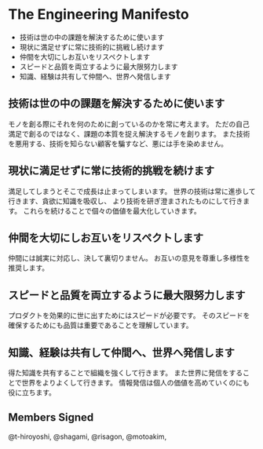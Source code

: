 # The Engineering Manifesto

* 技術は世の中の課題を解決するために使います
* 現状に満足せずに常に技術的に挑戦し続けます
* 仲間を大切にしお互いをリスペクトします
* スピードと品質を両立するように最大限努力します
* 知識、経験は共有して仲間へ、世界へ発信します

## 技術は世の中の課題を解決するために使います

モノを創る際にそれを何のために創っているのかを常に考えます。
ただの自己満足で創るのではなく、課題の本質を捉え解決するモノを創ります。
また技術を悪用する、技術を知らない顧客を騙すなど、悪には手を染めません。

## 現状に満足せずに常に技術的挑戦を続けます

満足してしまうとそこで成長は止まってしまいます。
世界の技術は常に進歩して行きます、貪欲に知識を吸収し、
より技術を研ぎ澄まされたものにして行きます。
これらを続けることで個々の価値を最大化していきます。

## 仲間を大切にしお互いをリスペクトします

仲間には誠実に対応し、決して裏切りません。
お互いの意見を尊重し多様性を推奨します。

## スピードと品質を両立するように最大限努力します

プロダクトを効果的に世に出すためにはスピードが必要です。
そのスピードを確保するためにも品質は重要であることを理解しています。

## 知識、経験は共有して仲間へ、世界へ発信します

得た知識を共有することで組織を強くして行きます。
また世界に発信をすることで世界をよりよくして行きます。
情報発信は個人の価値を高めていくのにも役に立ちます。

## Members Signed
@t-hiroyoshi,
@shagami,
@risagon,
@motoakim,
